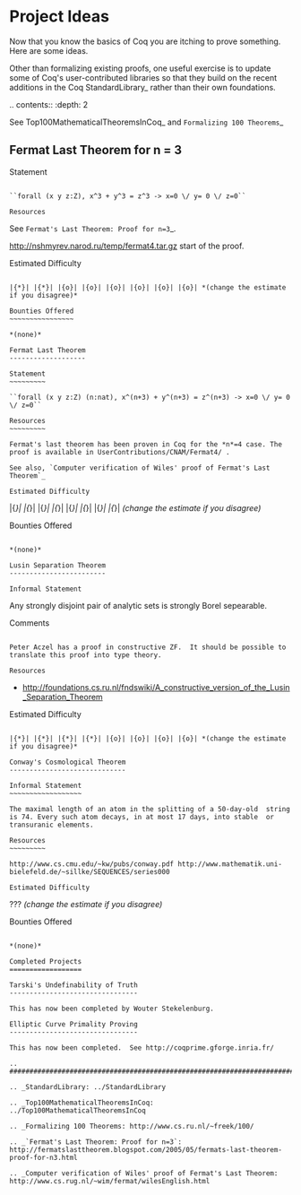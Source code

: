 Project Ideas
=============

Now that you know the basics of Coq you are itching to prove something.  Here are some ideas.

Other than formalizing existing proofs, one useful exercise is to update some of Coq's user-contributed libraries so that they build on the recent additions in the Coq StandardLibrary_ rather than their own foundations.

.. contents:: :depth: 2

See Top100MathematicalTheoremsInCoq_ and `Formalizing 100 Theorems`_

Fermat Last Theorem for n = 3
-----------------------------

Statement
~~~~~~~~~

``forall (x y z:Z), x^3 + y^3 = z^3 -> x=0 \/ y= 0 \/ z=0``

Resources
~~~~~~~~~

See `Fermat's Last Theorem: Proof for n=3`_.

http://nshmyrev.narod.ru/temp/fermat4.tar.gz start of the proof.

Estimated Difficulty
~~~~~~~~~~~~~~~~~~~~

|{*}| |{*}| |{o}| |{o}| |{o}| |{o}| |{o}| |{o}| *(change the estimate if you disagree)*

Bounties Offered
~~~~~~~~~~~~~~~~

*(none)*

Fermat Last Theorem
-------------------

Statement
~~~~~~~~~

``forall (x y z:Z) (n:nat), x^(n+3) + y^(n+3) = z^(n+3) -> x=0 \/ y= 0 \/ z=0``

Resources
~~~~~~~~~

Fermat's last theorem has been proven in Coq for the *n*=4 case. The proof is available in UserContributions/CNAM/Fermat4/ .

See also, `Computer verification of Wiles' proof of Fermat's Last Theorem`_

Estimated Difficulty
~~~~~~~~~~~~~~~~~~~~

|{*}| |{*}| |{*}| |{*}| |{*}| |{*}| |{*}| |{*}| *(change the estimate if you disagree)*

Bounties Offered
~~~~~~~~~~~~~~~~

*(none)*

Lusin Separation Theorem
------------------------

Informal Statement
~~~~~~~~~~~~~~~~~~

Any strongly disjoint pair of analytic sets is strongly Borel sepearable.

Comments
~~~~~~~~

Peter Aczel has a proof in constructive ZF.  It should be possible to translate this proof into type theory.

Resources
~~~~~~~~~

* http://foundations.cs.ru.nl/fndswiki/A_constructive_version_of_the_Lusin_Separation_Theorem

Estimated Difficulty
~~~~~~~~~~~~~~~~~~~~

|{*}| |{*}| |{*}| |{*}| |{o}| |{o}| |{o}| |{o}| *(change the estimate if you disagree)*

Conway's Cosmological Theorem
-----------------------------

Informal Statement
~~~~~~~~~~~~~~~~~~

The maximal length of an atom in the splitting of a 50-day-old  string is 74. Every such atom decays, in at most 17 days, into stable  or transuranic elements.

Resources
~~~~~~~~~

http://www.cs.cmu.edu/~kw/pubs/conway.pdf http://www.mathematik.uni-bielefeld.de/~sillke/SEQUENCES/series000

Estimated Difficulty
~~~~~~~~~~~~~~~~~~~~

??? *(change the estimate if you disagree)*

Bounties Offered
~~~~~~~~~~~~~~~~

*(none)*

Completed Projects
==================

Tarski's Undefinability of Truth
--------------------------------

This has now been completed by Wouter Stekelenburg.

Elliptic Curve Primality Proving
--------------------------------

This has now been completed.  See http://coqprime.gforge.inria.fr/

.. ############################################################################

.. _StandardLibrary: ../StandardLibrary

.. _Top100MathematicalTheoremsInCoq: ../Top100MathematicalTheoremsInCoq

.. _Formalizing 100 Theorems: http://www.cs.ru.nl/~freek/100/

.. _`Fermat's Last Theorem: Proof for n=3`: http://fermatslasttheorem.blogspot.com/2005/05/fermats-last-theorem-proof-for-n3.html

.. _Computer verification of Wiles' proof of Fermat's Last Theorem: http://www.cs.rug.nl/~wim/fermat/wilesEnglish.html

